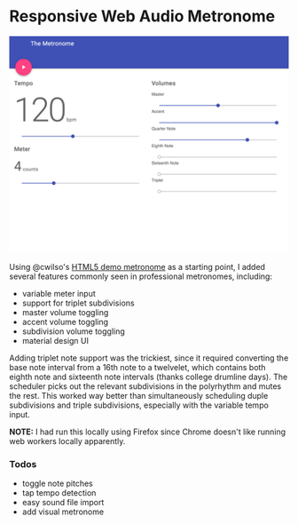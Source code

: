 # Responsive Web Audio Metronome

![alt tag](assets/img/screenshot.png)

Using @cwilso's [HTML5 demo metronome](http://webaudiodemos.appspot.com/metronome/index.html) as a starting point, I added several features commonly seen in professional metronomes, including:

* variable meter input
* support for triplet subdivisions
* master volume toggling
* accent volume toggling
* subdivision volume toggling
* material design UI

Adding triplet note support was the trickiest, since it required converting the base note interval from a 16th note to a twelvelet, which contains both eighth note and sixteenth note intervals (thanks college drumline days).  The scheduler picks out the relevant subdivisions in the polyrhythm and mutes the rest. This worked way better than simultaneously scheduling duple subdivisions and triple subdivisions, especially with the variable tempo input.

**NOTE:** I had run this locally using Firefox since Chrome doesn't like running web workers locally apparently.

### Todos
* toggle note pitches
* tap tempo detection
* easy sound file import
* add visual metronome
